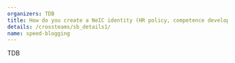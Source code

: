 ```yaml
---
organizers: TDB 
title: How do you create a NeIC identity (HR policy, competence development, 10% helping time, NeIC culture, branding and visibility, keeping this alive)?
details: /crossteams/sb_details1/
name: speed-blogging
---
```


TDB
